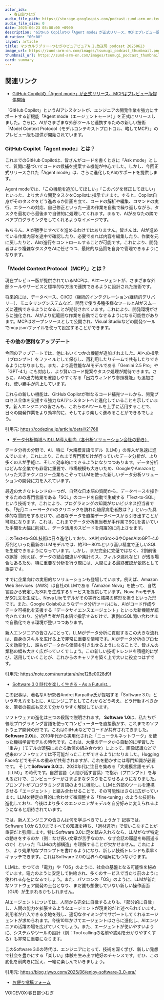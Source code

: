 ```yaml
---
actor_ids:
  - 春日部つむぎ
audio_file_path: https://storage.googleapis.com/podcast-zund-arm-on-tech/audio/マジカルラブリー☆つむぎのピュアピュアA.I.放送局_podcast_20250623.mp3
audio_file_size: 0
date: 2025-06-23 05:00:00 +0900
description: 'GitHub Copilotの「Agent mode」が正式リリース、MCPはプレビュー版提供開始、データ分析領域へのLLM導入動向（各分析ソリューション会社の動き）、Software 3.0 時代を楽しく生きる - As a Futurist...'
duration: "00:00"
layout: article
title: マジカルラブリー☆つむぎのピュアピュアA.I.放送局 podcast 20250623
image_url: https://zund-arm-on.com/images/tsumugi_podcast_thumbnail.png
thumbnail_url: https://zund-arm-on.com/images/tsumugi_podcast_thumbnail.png
card: summary
---
```


## 関連リンク


- [GitHub Copilotの「Agent mode」が正式リリース、MCPはプレビュー版提供開始](https://codezine.jp/article/detail/21768)  


「GitHub Copilot」というAIアシスタントが、エンジニアの開発作業を強力にサポートする新機能「Agent mode（エージェントモード）」を正式にリリースしました。さらに、AIがさまざまな外部ツールと連携するための新しい技術「Model Context Protocol（モデルコンテキストプロトコル、略してMCP）」のプレビュー版も提供が開始されています。

### GitHub Copilot「Agent mode」とは？
これまでのGitHub Copilotは、皆さんがコードを書くときに「Ask mode」として、質問に基づいてコードの候補を提案する機能が中心でした。しかし、今回正式リリースされた「Agent mode」は、さらに進化したAIのサポートを提供します。

Agent modeでは、「この機能を追加してほしい」「このバグを修正してほしい」といった、より大きな開発タスクをCopilotに指示できます。すると、Copilot自身がそのタスクをどう進めるか計画を立て、コードの解析や編集、コマンドの実行、エラーへの対応、自己修正といった一連の作業を自動で繰り返しながら、タスクを最初から最後まで自律的に処理してくれます。まるで、AIがあなたの隣でペアプログラミングをしてくれるようなイメージです。

もちろん、AIが勝手にすべてを進めるわけではありません。皆さんは、AIが進めている作業内容を途中で確認したり、必要であれば内容を編集したり、作業を元に戻したりと、AIの進行をコントロールすることが可能です。これにより、開発者はより複雑なタスクをAIに任せつつ、最終的な品質を自身で管理できるようになります。

### 「Model Context Protocol（MCP）」とは？
現在プレビュー版が提供されているMCPは、AIエージェントが、さまざまな外部ツールやサービスと標準的な方法で連携できるように設計された技術です。

将来的には、データベース、CI/CD（継続的インテグレーション/継続的デリバリー）、モニタリングシステムなど、開発で使う多種多様なツールとAIがスムーズに連携できるようになることが期待されています。これにより、開発環境がさらに強化され、AIがより広範囲な作業を自動でこなせるようになる可能性があります。MCPはオープンソースとして公開され、Visual Studioなどの開発ツールでmcp.jsonファイルを使って設定することができます。

### その他の便利なアップデート
今回のアップデートでは、他にもいくつかの機能が追加されました。AIへの指示（プロンプト）をファイルとして保存し、再利用したりチームで共有したりできるようになりました。また、より高性能なAIモデルである「Gemini 2.5 Pro」や「GPT-4.1」にも対応し、より賢いコード提案やタスク処理が期待できます。さらに、AIの出力結果を確認しやすくなる「出力ウィンドウ参照機能」も追加され、使い勝手が向上しています。

これらの新しい機能は、GitHub Copilotが単なるコード補完ツールから、開発プロセス全体を支援する強力なAIアシスタントへと進化していることを示しています。新人エンジニアの皆さんも、これらのAIツールを上手に活用することで、日々の開発作業をより効率的に、そしてより楽しく進めることができるでしょう。

引用元: https://codezine.jp/article/detail/21768


- [データ分析領域へのLLM導入動向（各分析ソリューション会社の動き）](https://note.com/nurruttan/n/ne128e0028d9f)  


データ分析の分野で、AI、特に「大規模言語モデル（LLM）」の導入が急速に進んでいます。これにより、これまで専門家だけが行っていたデータ分析が、より多くの人が手軽に、そして効率的にできるようになりつつあります。データ分析はどんな企業でも非常に重要で、市場規模も大きいため、GoogleやAmazonといった大手テクノロジー企業もこぞってLLMを使った新しいデータ分析ソリューションの開発に力を入れています。

最近の大きなトレンドの一つが、自然な日本語の質問から、データベースを操作するための専門言語である「SQL」のコードを自動で生成する「Text-to-SQL」という技術です。これにより、プログラミングの知識がないビジネス担当者でも、「先月ニューヨーク市のクリニックを訪れた糖尿病患者数は？」といった具体的な質問をするだけで、必要なデータを直接データベースから引き出すことが可能になります。これは、これまでデータ分析担当者が手作業でSQLを書いていた手間を大幅に削減し、データ活用のスピードを飛躍的に向上させます。

このText-to-SQL技術は日々進化しており、xAI社のGrok-3やOpenAIのGPT-4.0系列といった最新のLLMモデルでは、約70～80%という高い精度で正しいSQLを生成できるようになっています。しかし、まだ完全に完璧ではなく、2割前後の誤答（例えば、データの結合間違いや集計ミス、フィルタ漏れなど）が残る場合もあるため、特に重要な分析を行う際には、人間による最終確認が依然として重要です。

すでに企業向けの実用的なソリューションも登場しています。例えば、Amazon Web Services（AWS）は自社のLLMである「Amazon Nova」を使って、自然言語から安定したSQLを生成するサービスを提供しています。Nova ProモデルがSQL文を生成し、Nova Liteモデルがその実行と結果の整形を担うといった形です。また、Google Colabのようなデータ分析ツールにも、AIがコード作成やデータ可視化を支援する「データサイエンスエージェント」といった新機能が統合されており、分析担当者が日本語で指示するだけで、裏側のSQL問い合わせまで自動化できる環境が整いつつあります。

新人エンジニアの皆さんにとって、LLMがデータ分析に貢献するこの大きな流れは、自身のスキルを広げる上で非常に重要な情報です。AIがデータ分析のプロセスを効率化し、誰もがデータから価値を引き出せるようになることで、皆さんの業務の幅も大きく広がっていくでしょう。この新しい技術トレンドを積極的に学び、活用していくことが、これからのキャリアを築く上で大いに役立つはずです。

引用元: https://note.com/nurruttan/n/ne128e0028d9f


- [Software 3.0 時代を楽しく生きる - As a Futurist...](https://blog.riywo.com/2025/06/enjoy-software-3_0-era/)  


この記事は、著名なAI研究者Andrej Karpathy氏が提唱する「Software 3.0」という考え方をもとに、AIエンジニアとしてこれからどう考え、どう行動すべきかを、筆者の視点も交えて分かりやすく解説しています。

ソフトウェアの進化は三つの段階で説明されます。
**Software 1.0**は、私たちが普段プログラミング言語を使ってコンピューターを直接動かす、これまでのソフトウェア開発の形です。これはGitHubなどでコードが共有されてきました。
**Software 2.0**は、2010年代から実用化された「ニューラルネットワーク」を使った機械学習モデルの時代です。これは、大量のデータから自動的に学習した「重み」（モデルの頭脳にあたる数値の組み合わせ）によって、画像認識などで従来のソフトウェアでは不可能だったことができるようになりました。Hugging Faceなどでモデルの重みが共有されますが、これを動かすには専門知識が必要です。
そして**Software 3.0**は、2020年代に注目を集める「大規模言語モデル（LLM）」の時代です。自然言語（人間が話す言葉）で指示（プロンプト）を与えるだけで、コンピューターがさまざまなタスクをこなせるようになりました。プロンプトがプログラミング言語のように機能し、LLMと外部のツールを連携させる「エージェント」と組み合わせることで、その可能性はさらに広がっています。LLMを特定の目的に合わせて微調整する「fine-tuning」のような技術も進化しており、今後はより多くのエンジニアがモデルを自分好みに変えられるようになると期待されています。

では、新人エンジニアの皆さんは何を学ぶべきでしょうか？
記事では、Software 1.0から3.0まですべての知識を持ち、「適材適所」で使いこなすことが重要だと強調します。特にSoftware 3.0に足を踏み入れるなら、LLMがなぜ特定の動きをするのか（例：なぜ長い文章が苦手なのか、なぜ会話の履歴を毎回送るのか）といった「LLMの内部構造」を理解することが欠かせません。これにより、より効果的なプロンプトを書けるようになり、新しい技術トレンドも素早くキャッチできます。これはSoftware 2.0の世界への理解にもつながります。

LLMは、かつての「電力」や「OS」のように、社会の基盤となる可能性を秘めています。電力のように安定して供給され、多くのサービスで当たり前のように使われる存在になるでしょう。また、パソコンの「OS」のように、LLMが新たなソフトウェア開発の土台となり、まだ誰も想像していない新しい操作画面（GUI）が生まれるかもしれません。

AIエージェントについては、人間から完全に自律するよりも、「部分的に自律」し、人間の能力を拡張するようなエージェントが現実的だと述べられています。利用者が介入できる余地を残し、適切なタイミングでサポートしてくれるエージェントが求められます。今後10年かけてエージェントはさらに進化し、AIエンジニアの活躍の場を広げていくでしょう。また、エージェントが使いやすいように、システムやツールの設計（例：Tool callingの名前や説明を分かりやすくする）も非常に重要になります。

このSoftware 3.0の時代は、エンジニアにとって、技術を深く学び、新しい発想で社会を豊かにする「楽しい」体験を生み出す絶好のチャンスです。ぜひ、この変化を前向きに捉え、一緒に楽しんでいきましょう。

引用元: https://blog.riywo.com/2025/06/enjoy-software-3_0-era/



- [お便り投稿フォーム](https://forms.gle/ffg4JTfqdiqK62qf9)

VOICEVOX:春日部つむぎ
